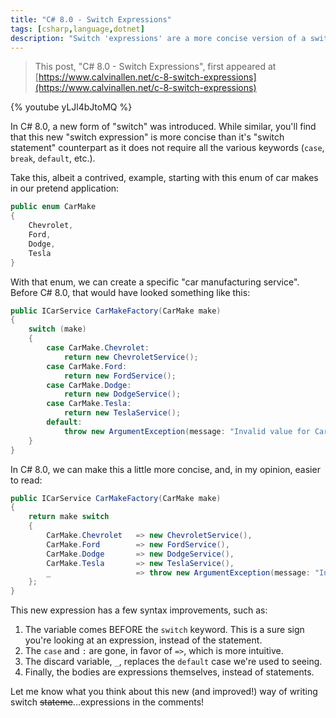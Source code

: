 ```yaml
---
title: "C# 8.0 - Switch Expressions"
tags: [csharp,language,dotnet]
description: "Switch 'expressions' are a more concise version of a switch 'statement' that was released in C# 8.0.  Let's take a look!"
---
```


> This post, "C# 8.0 - Switch Expressions", first appeared at [https://www.calvinallen.net/c-8-switch-expressions](https://www.calvinallen.net/c-8-switch-expressions)

{% youtube yLJl4bJtoMQ %}

In C# 8.0, a new form of "switch" was introduced.  While similar, you'll find that this new "switch expression" is more concise than it's "switch statement" counterpart as it does not require all the various keywords (`case`, `break`, `default`, etc.).

Take this, albeit a contrived, example, starting with this enum of car makes in our pretend application:

```csharp
public enum CarMake
{
    Chevrolet,
    Ford,
    Dodge,
    Tesla
}
```

With that enum, we can create a specific "car manufacturing service".  Before C# 8.0, that would have looked something like this:

```csharp
public ICarService CarMakeFactory(CarMake make)
{
    switch (make)
    {
        case CarMake.Chevrolet:
            return new ChevroletService();
        case CarMake.Ford:
            return new FordService();
        case CarMake.Dodge:
            return new DodgeService();
        case CarMake.Tesla:
            return new TeslaService();
        default:
            throw new ArgumentException(message: "Invalid value for CarMake", paramName: nameof(make));    
    }
}
```

In C# 8.0, we can make this a little more concise, and, in my opinion, easier to read:

```csharp
public ICarService CarMakeFactory(CarMake make)
{
    return make switch
    {
        CarMake.Chevrolet   => new ChevroletService(),
        CarMake.Ford        => new FordService(),
        CarMake.Dodge       => new DodgeService(),
        CarMake.Tesla       => new TeslaService(),
        _                   => throw new ArgumentException(message: "Invalid value for CarMake", paramName: nameof(make))
    };
}
```

This new expression has a few syntax improvements, such as:

1. The variable comes BEFORE the `switch` keyword.  This is a sure sign you're looking at an expression, instead of the statement.
2. The `case` and `:` are gone, in favor of `=>`, which is more intuitive.
3. The discard variable, `_`, replaces the `default` case we're used to seeing.
4. Finally, the bodies are expressions themselves, instead of statements.

Let me know what you think about this new (and improved!) way of writing switch ~~stateme~~...expressions in the comments!
